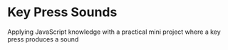 # Key Press Sounds

Applying JavaScript knowledge with a practical mini project where a key press produces a sound 